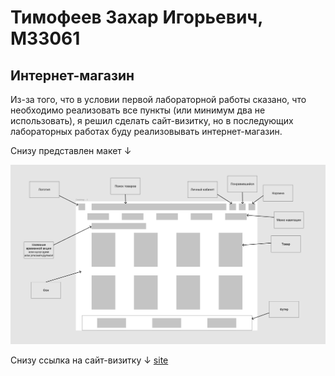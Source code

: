# Тимофеев Захар Игорьевич, М33061
## Интернет-магазин
Из-за того, что в условии первой лабораторной работы сказано, что необходимо реализовать все пункты (или минимум два не использовать), я решил сделать сайт-визитку, но в последующих лабораторных работах буду реализовывать интернет-магазин.  

Снизу представлен макет ↓

<code>![layout](/img/layout.png "Макет сайта")</code>

Снизу ссылка на сайт-визитку ↓
[site](https://zahar01.github.io/WEB-programming/#snippet_code)  
